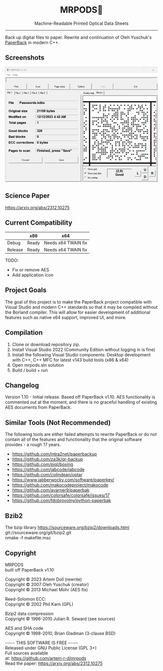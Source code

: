 <div align="center">
<h1>MRPODS🐙 </h1>

<p>Machine-Readable Printed Optical Data Sheets</p>
</div>

---
Back up digital files to paper.
Rewrite and continuation of Oleh Yuschuk's [PaperBack](https://ollydbg.de/Paperbak/) in modern C++.

Screenshots
-------------
![Screenshot 1](https://raw.githubusercontent.com/artem-r-d/mrpods/main/screenshot-1.png)


Science Paper
-------------
https://arxiv.org/abs/2312.10275

Current Compatibility
-------------
|       | x86  | x64  |
|-------|------|------|
| Debug | Ready     | Needs x64 TWAIN fix     |
| Release | Ready | Needs x64 TWAIN fix     |

TODO: 
* Fix or remove AES
* Add application icon

Project Goals
-------------
The goal of this project is to make the PaperBack project compatible with Visual Studio and modern C++ standards so that it may be compiled without the Borland compiler. This will allow for easier development of additional features such as native x64 support, improved UI, and more.

Compilation
-------------
1. Clone or download repository zip.
2. Install Visual Studio 2022 (Community Edition without logging in is fine)
3. Install the following Visual Studio components: Desktop development with C++, C++ MFC for latest v143 build tools (x86 & x64)
4. Open mrpods.sln solution
5. Build / build + run

Changelog
---------
Version 1.10 - Initial release. Based off PaperBack v1.10. AES functionality is commented out at the moment, and there is no graceful handling of existing AES documents from PaperBack.

Similar Tools (Not Recommended)
-------------
The following tools are either failed attempts to rewrite PaperBack or do not contain all of the features and functionality that the original software provides - a rough 17 years.
* https://github.com/intra2net/paperbackup
* https://github.com/za3k/qr-backup
* https://github.com/piql/boxing
* https://github.com/jabcode/jabcode
* https://github.com/colindean/optar
* https://www.jabberwocky.com/software/paperkey/
* https://github.com/makocodeproject/makocode
* https://github.com/avarner9/paperbak
* https://github.com/colorsafe/colorsafe/issues/17
* https://github.com/fdobrovolny/python-paperbak

Bzib2
-------------
The bzip library https://sourceware.org/bzip2/downloads.html  
git://sourceware.org/git/bzip2.git  
nmake -f makefile.msc  

Copyright
-------------
MRPODS  
built off PaperBack v1.10  

Copyright © 2023 Artem Doll (rewrite)  
Copyright © 2007 Oleh Yuschuk (creator)  
Copyright © 2013 Michael Mohr (AES fix)  
  
Reed-Solomon ECC:  
Copyright © 2002 Phil Karn (GPL)  
  
Bzip2 data compression  
Copyright © 1996-2010 Julian R. Seward (see sources)  
  
AES and SHA code  
Copyright © 1998-2010, Brian Gladman (3-clause BSD)  
  
----- THIS SOFTWARE IS FREE -----  
Released under GNU Public License (GPL 3+)  
Full sources available  
at: https://github.com/artem-r-d/mrpods  
Read the paper: https://arxiv.org/abs/2312.10275  
